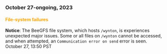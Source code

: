 ### October 27-ongoing, 2023

#### <span style="color: orange;">File-system failures</span>

**Notice**: The BeeGFS file system, which hosts `/wynton`, is
experiences unexpected major issues.  Some or all files on `/wynton`
cannot be accessed, and when attempted, an `Communication error on
send` error is seen.
<br><span class="timestamp">October 27, 13:50 PST</span>

<!--
start: 2023-10-27T13:50:00
stop: 
length: 
severity: filesystem-failure
affected: jobs, beegfs, compute, storage, *
reason: unscheduled
 -->


